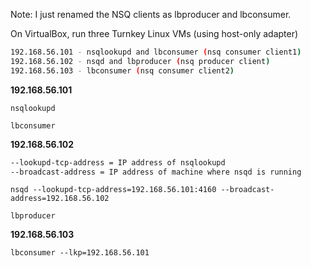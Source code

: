 Note: I just renamed the NSQ clients as lbproducer and lbconsumer.

On VirtualBox, run three Turnkey Linux VMs (using host-only adapter)

```bash
192.168.56.101 - nsqlookupd and lbconsumer (nsq consumer client1)
192.168.56.102 - nsqd and lbproducer (nsq producer client)
192.168.56.103 - lbconsumer (nsq consumer client2)
```

**192.168.56.101**

```
nsqlookupd
```

```
lbconsumer
```

**192.168.56.102**

```bash
--lookupd-tcp-address = IP address of nsqlookupd
--broadcast-address = IP address of machine where nsqd is running
```

```
nsqd --lookupd-tcp-address=192.168.56.101:4160 --broadcast-address=192.168.56.102
```

```
lbproducer
```

**192.168.56.103**

```
lbconsumer --lkp=192.168.56.101
```
